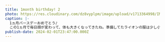 ```yaml
---
title: 1month birthday! 2
photo: https://res.cloudinary.com/dz8vyplpm/image/upload/v1713364998/IMG_8686_eojyl4.jpg
caption: |-
  1ヵ月バースデーおめでとう♪
  この1ヵ月で毎日顔が変わって、体も大きくなってきたね。準備してたライオンの服は少し小さかったみたい😂
publish-date: 2024-02-01T23:47:00.000Z
---
```

